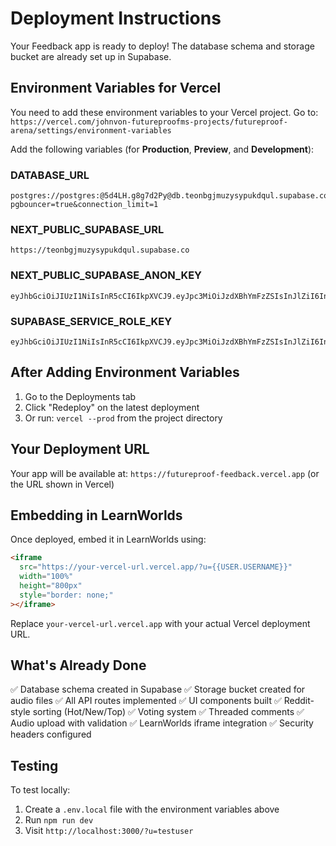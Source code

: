 # Deployment Instructions

Your Feedback app is ready to deploy! The database schema and storage bucket are already set up in Supabase.

## Environment Variables for Vercel

You need to add these environment variables to your Vercel project. Go to:
`https://vercel.com/johnvon-futureproofms-projects/futureproof-arena/settings/environment-variables`

Add the following variables (for **Production**, **Preview**, and **Development**):

### DATABASE_URL
```
postgres://postgres:@5d4LH.g8g7d2Py@db.teonbgjmuzysypukdqul.supabase.co:6543/postgres?pgbouncer=true&connection_limit=1
```

### NEXT_PUBLIC_SUPABASE_URL
```
https://teonbgjmuzysypukdqul.supabase.co
```

### NEXT_PUBLIC_SUPABASE_ANON_KEY
```
eyJhbGciOiJIUzI1NiIsInR5cCI6IkpXVCJ9.eyJpc3MiOiJzdXBhYmFzZSIsInJlZiI6InRlb25iZ2ptdXp5c3lwdWtkcXVsIiwicm9sZSI6ImFub24iLCJpYXQiOjE3NTk1MjUzNDEsImV4cCI6MjA3NTEwMTM0MX0.VXQx80Iq5ksAObsnhgx2WvtDo3v4MlKvCBnGYm1KGkU
```

### SUPABASE_SERVICE_ROLE_KEY
```
eyJhbGciOiJIUzI1NiIsInR5cCI6IkpXVCJ9.eyJpc3MiOiJzdXBhYmFzZSIsInJlZiI6InRlb25iZ2ptdXp5c3lwdWtkcXVsIiwicm9sZSI6InNlcnZpY2Vfcm9sZSIsImlhdCI6MTc1OTUyNTM0MSwiZXhwIjoyMDc1MTAxMzQxfQ.9ukbA835LxYdDfqhoYfcNmOP2CFqY7dO9A9JMhLonns
```

## After Adding Environment Variables

1. Go to the Deployments tab
2. Click "Redeploy" on the latest deployment
3. Or run: `vercel --prod` from the project directory

## Your Deployment URL

Your app will be available at:
`https://futureproof-feedback.vercel.app` (or the URL shown in Vercel)

## Embedding in LearnWorlds

Once deployed, embed it in LearnWorlds using:

```html
<iframe 
  src="https://your-vercel-url.vercel.app/?u={{USER.USERNAME}}"
  width="100%"
  height="800px"
  style="border: none;"
></iframe>
```

Replace `your-vercel-url.vercel.app` with your actual Vercel deployment URL.

## What's Already Done

✅ Database schema created in Supabase
✅ Storage bucket created for audio files
✅ All API routes implemented
✅ UI components built
✅ Reddit-style sorting (Hot/New/Top)
✅ Voting system
✅ Threaded comments
✅ Audio upload with validation
✅ LearnWorlds iframe integration
✅ Security headers configured

## Testing

To test locally:
1. Create a `.env.local` file with the environment variables above
2. Run `npm run dev`
3. Visit `http://localhost:3000/?u=testuser`

